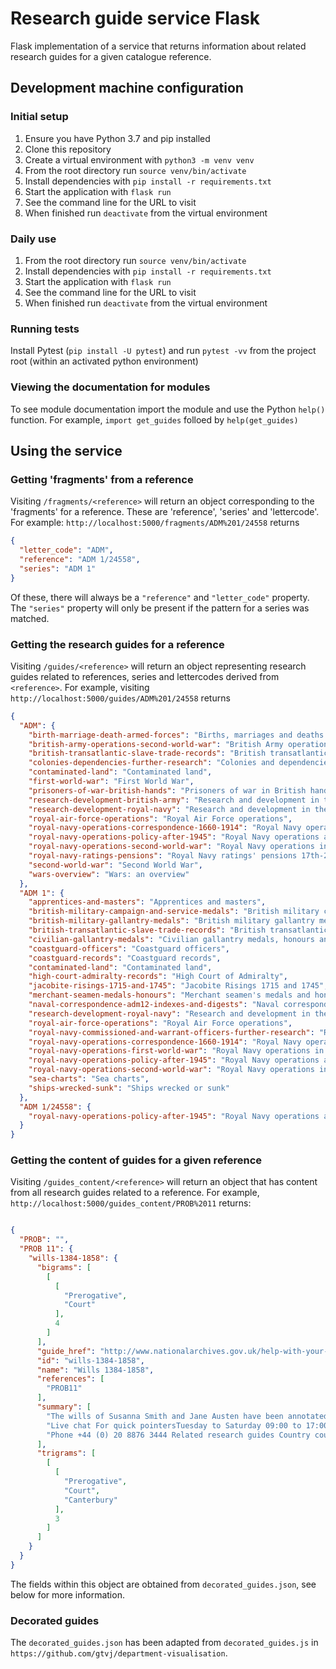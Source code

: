 # Research guide service Flask

Flask implementation of a service that returns information about related research guides for a given catalogue reference. 

## Development machine configuration

### Initial setup

1. Ensure you have Python 3.7 and pip installed
2. Clone this repository
3. Create a virtual environment with `python3 -m venv venv`
4. From the root directory run `source venv/bin/activate` 
5. Install dependencies with `pip install -r requirements.txt`
6. Start the application with `flask run`
7. See the command line for the URL to visit
8. When finished run `deactivate` from the virtual environment

### Daily use

1. From the root directory run `source venv/bin/activate` 
2. Install dependencies with `pip install -r requirements.txt`
3. Start the application with `flask run`
4. See the command line for the URL to visit
5. When finished run `deactivate` from the virtual environment

### Running tests

Install Pytest (`pip install -U pytest`) and run `pytest -vv` from the project root (within an activated python environment)

### Viewing the documentation for modules

To see module documentation import the module and use the Python `help()` function. For example, `import get_guides` folloed by `help(get_guides)`

## Using the service

### Getting 'fragments' from a reference

Visiting `/fragments/<reference>` will return an object corresponding to the 'fragments' for a reference. These are 'reference', 'series' and 'lettercode'. For example: `http://localhost:5000/fragments/ADM%201/24558` returns

```json
{
  "letter_code": "ADM", 
  "reference": "ADM 1/24558", 
  "series": "ADM 1"
}
```
Of these, there will always be a `"reference"` and `"letter_code"` property. The `"series"` property will only be present if the pattern for a series was matched.

### Getting the research guides for a reference

Visiting `/guides/<reference>` will return an object representing research guides related to references, series and lettercodes derived from `<reference>`. For example, visiting `http://localhost:5000/guides/ADM%201/24558` returns 

```json
{
  "ADM": {
    "birth-marriage-death-armed-forces": "Births, marriages and deaths in the armed forces", 
    "british-army-operations-second-world-war": "British Army operations in the Second World War", 
    "british-transatlantic-slave-trade-records": "British transatlantic slave trade records", 
    "colonies-dependencies-further-research": "Colonies and dependencies from 1782", 
    "contaminated-land": "Contaminated land", 
    "first-world-war": "First World War", 
    "prisoners-of-war-british-hands": "Prisoners of war in British hands", 
    "research-development-british-army": "Research and development in the British Army", 
    "research-development-royal-navy": "Research and development in the Royal Navy", 
    "royal-air-force-operations": "Royal Air Force operations", 
    "royal-navy-operations-correspondence-1660-1914": "Royal Navy operations and correspondence 1660-1914", 
    "royal-navy-operations-policy-after-1945": "Royal Navy operations and policy after 1945", 
    "royal-navy-operations-second-world-war": "Royal Navy operations in the Second World War", 
    "royal-navy-ratings-pensions": "Royal Navy ratings' pensions 17th-20th centuries", 
    "second-world-war": "Second World War", 
    "wars-overview": "Wars: an overview"
  }, 
  "ADM 1": {
    "apprentices-and-masters": "Apprentices and masters", 
    "british-military-campaign-and-service-medals": "British military campaign and service medals", 
    "british-military-gallantry-medals": "British military gallantry medals", 
    "british-transatlantic-slave-trade-records": "British transatlantic slave trade records", 
    "civilian-gallantry-medals": "Civilian gallantry medals, honours and other awards", 
    "coastguard-officers": "Coastguard officers", 
    "coastguard-records": "Coastguard records", 
    "contaminated-land": "Contaminated land", 
    "high-court-admiralty-records": "High Court of Admiralty", 
    "jacobite-risings-1715-and-1745": "Jacobite Risings 1715 and 1745", 
    "merchant-seamen-medals-honours": "Merchant seamen's medals and honours", 
    "naval-correspondence-adm12-indexes-and-digests": "Naval correspondence using the ADM 12 indexes and digests", 
    "research-development-royal-navy": "Research and development in the Royal Navy", 
    "royal-air-force-operations": "Royal Air Force operations", 
    "royal-navy-commissioned-and-warrant-officers-further-research": "Royal Navy commissioned and warrant officers: further research", 
    "royal-navy-operations-correspondence-1660-1914": "Royal Navy operations and correspondence 1660-1914", 
    "royal-navy-operations-first-world-war": "Royal Navy operations in the First World War", 
    "royal-navy-operations-policy-after-1945": "Royal Navy operations and policy after 1945", 
    "royal-navy-operations-second-world-war": "Royal Navy operations in the Second World War", 
    "sea-charts": "Sea charts", 
    "ships-wrecked-sunk": "Ships wrecked or sunk"
  }, 
  "ADM 1/24558": {
    "royal-navy-operations-policy-after-1945": "Royal Navy operations and policy after 1945"
  }
}
```
### Getting the content of guides for a given reference 

Visiting `/guides_content/<reference>` will return an object that has content from all research guides related to a reference. For example, `http://localhost:5000/guides_content/PROB%2011` returns:

```json

{
  "PROB": "", 
  "PROB 11": {
    "wills-1384-1858": { 
      "bigrams": [
        [
          [
            "Prerogative", 
            "Court"
          ], 
          4
        ]
      ], 
      "guide_href": "http://www.nationalarchives.gov.uk/help-with-your-research/research-guides/wills-1384-1858/", 
      "id": "wills-1384-1858", 
      "name": "Wills 1384-1858", 
      "references": [
        "PROB11"
      ], 
      "summary": [
        "The wills of Susanna Smith and Jane Austen have been annotated to show the different parts of a will: 14th century: Thomas Kennardesle 2 December 1391\u00a0(PDF, 0.22MB) 15th century: William Marchy 27 January 1479\u00a0(PDF, 0.20MB) 16th century: John Yardley 2 July 1522\u00a0(PDF, 0.17MB) 17th century: Henry Purcell 7 December 1695\u00a0(PDF, 0.21MB) 18th century: Susanna Smith 19 July 1709\u00a0(PDF, 0.91MB) 19th century: Jane Austen 10 September 1817\u00a0(PDF, 0.72MB) The majority of the wills The majority of the wills are written in English.", 
        "Live chat For quick pointersTuesday to Saturday 09:00 to 17:00 &lt;div style=\"display:inline\"&gt;&lt;a href=\"http://www.providesupport.com?messenger=0or0ihkh4hylp1qnz87w7c01gr\"&gt;Live Help Desk&lt;/a&gt;&lt;/div&gt; Email For more detailed research enquiries.", 
        "Phone +44 (0) 20 8876 3444 Related research guides Country court death duty registers 1796-1811 Death duties 1796-1903 Famous wills 1552-1854 Wills and probate before 1858: further research Wills of Royal Navy and Royal Marines personnel 1786-1882 Wills or administrations after 1858 Wills or administrations before 1858 Search our catalogue Discovery is a catalogue of archival records across the UK and beyond, from which you can search 32 million records."
      ], 
      "trigrams": [
        [
          [
            "Prerogative", 
            "Court", 
            "Canterbury"
          ], 
          3
        ]
      ]
    }
  }
}

```

The fields within this object are obtained from `decorated_guides.json`, see below for more information.

### Decorated guides

The `decorated_guides.json` has been adapted from `decorated_guides.js` in `https://github.com/gtvj/department-visualisation`. 
